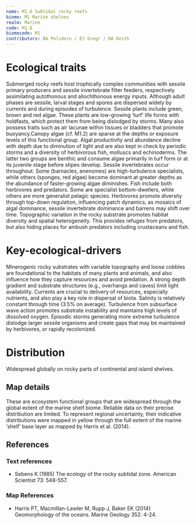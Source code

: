 ```yaml
---
name: M1.6 Subtidal rocky reefs
biome: M1 Marine shelves
realm: Marine
code: M1.6
biomecode: M1
contributors: BA Polidoro / EJ Gregr / DA Keith
---
```


# Ecological traits

Submerged rocky reefs host trophically complex communities with sessile primary producers and sessile invertebrate filter feeders, respectively assimilating autothonous and allochthonous energy inputs. Although adult phases are sessile, larval stages and spores are dispersed widely by currents and during episodes of turbulence. Sessile plants include green, brown and red algae. These plants are low-growing ‘turf’ life forms with holdfasts, which protect them from being dislodged by storms. Many also possess traits such as air lacunae within tissues or bladders that promote buoyancy.Canopy algae (cf. M1.2) are sparse at the depths or exposure levels of this functional group. Algal productivity and abundance decline with depth due to diminution of light and are also kept in check by periodic storms and a diversity of herbivorous fish, molluscs and echinoderms. The latter two groups are benthic and consume algae primarily in turf form or at its juvenile stage before stipes develop. Sessile invertebrates occur throughout. Some (barnacles, anenomes) are high-turbulence specialists, while others (sponges, red algae) become dominant at greater depths as the abundance of faster-growing algae diminishes. Fish include both herbivores and predators. Some are specialist bottom-dwellers, while others are more generalist pelagic species. Herbivores promote diversity through top-down regulation, influencing patch dynamics, as mosaics of algal dominance, sessile invertebrate dominance and barrens may shift over time. Topographic variation in the rocky substrate promotes habitat diversity and spatial heterogeneity. This provides refuges from predators, but also hiding places for ambush predators including crustaceans and fish.
   

# Key-ecological-drivers

Minerogenic rocky substrates with variable topography and loose cobbles are foundational to the habitats of many plants and animals, and also influence how they capture resources and avoid predation. A strong depth gradient and substrate structures (e.g., overhangs and caves) limit light availability. Currents are crucial to delivery of resources, especially nutrients, and also play a key role in dispersal of biota. Salinity is relatively constant through time (3.5% on average). Turbulence from subsurface wave action promotes substrate instability and maintains high levels of dissolved oxygen. Episodic storms generating more extreme turbulence dislodge larger sessile organisms and create gaps that may be maintained by herbivores, or rapidly recolonized.

# Distribution

Widespread globally on rocky parts of continental and island shelves.

## Map details

These are ecosystem functional groups that are widespread through the global extent of the marine shelf biome. Reliable data on their precise distribution are limited. To represent regional uncertainty, their indicative distributions were mapped in yellow through the full extent of the marine ‘shelf’ base layer as mapped by Harris et al. (2014).

## References
### Text references
* Sebens K (1985) The ecology of the rocky subtidal zone. American Scientist 73: 548-557.
### Map References
* Harris PT, Macmillan-Lawler M, Rupp J, Baker EK (2014) Geomorphology of the oceans. Marine Geology 352: 4-24.

